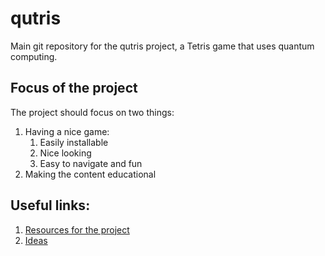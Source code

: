 # qutris

Main git repository for the qutris project, a Tetris game that uses quantum computing.

## Focus of the project

The project should focus on two things:

1. Having a nice game:
   1. Easily installable
   2. Nice looking
   3. Easy to navigate and fun
2. Making the content educational 


## Useful links:

1. [Resources for the project](./docs/resources.md)
2. [Ideas](./docs/ideas.md)
